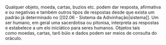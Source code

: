 Qualquer objeto, moeda, cartas, buzios etc. podem dar resposta, afirmativa e ou negativas e também outros tipos de respostas desde que exista um padrão já determinado no [[02.06 - Sistema da Adivinhação|sistema]]. Um ser humano, em geral uma sacerdotisa ou pitonisa, interpreta as respostas e estabelece a um elo iniciático para seres humanos. Objetos tais como moedas, cartas, tarô búio e dados podem ser meios de consulta do oráculo.
